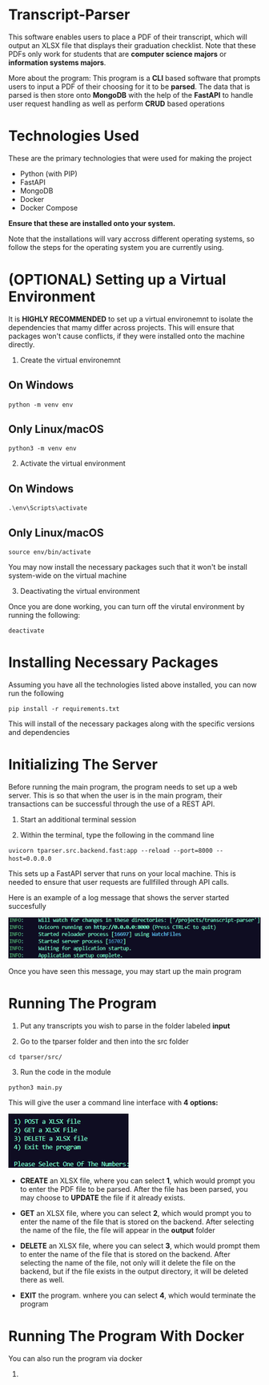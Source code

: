 # Transcript-Parser

This software enables users to place a PDF of their transcript, which will output an XLSX file that displays
their graduation checklist. Note that these PDFs only work for students that are **computer science majors** or 
**information systems majors**. 

More about the program: This program is a **CLI** based software that prompts users to input a PDF of their choosing
for it to be **parsed**. The data that is parsed is then store onto **MongoDB** with the help of the **FastAPI** to handle user request handling as well as perform **CRUD** based operations 

# Technologies Used

These are the primary technologies that were used for making the project


- Python (with PIP)
- FastAPI
- MongoDB
- Docker
- Docker Compose 


**Ensure that these are installed onto your system.** 

Note that the installations will vary accross different operating systems, so follow
the steps for the operating system you are currently using. 

# (OPTIONAL) Setting up a Virtual Environment  

It is **HIGHLY RECOMMENDED** to set up a virtual environemnt to isolate the dependencies that mamy differ across projects. 
This will ensure that packages won't cause conflicts, if they were installed onto the machine directly. 


1) Create the virtual environemnt 

## On Windows 
```
python -m venv env
```

## Only Linux/macOS
```
python3 -m venv env
```

2) Activate the virtual environment 

## On Windows 
```
.\env\Scripts\activate
```

## Only Linux/macOS
```
source env/bin/activate
```

You may now install the necessary packages such that it won't be install system-wide on the virtual machine 

3) Deactivating the virtual environment 

Once you are done working, you can turn off the virutal environment by running the following:
```
deactivate
```

# Installing Necessary Packages 

Assuming you have all the technologies listed above installed, you can now run the following

```
pip install -r requirements.txt 
```

This will install of the necessary packages along with the specific versions and dependencies 


# Initializing The Server

Before running the main program, the program needs to set up a web server. This is so that when the user is in the main program, their transactions
can be successful through the use of a REST API. 

1) Start an additional terminal session 

2) Within the terminal, type the following in the command line


```
uvicorn tparser.src.backend.fast:app --reload --port=8000 --host=0.0.0.0
```

This sets up a FastAPI server that runs on your local machine. This is needed to ensure that user requests are fullfilled through API calls. 


Here is an example of a log message that shows the server started succesfully 


![Log Messages](images/success-server.png)


Once you have seen this message, you may start up the main program 


# Running The Program 

1) Put any transcripts you wish to parse in the folder labeled **input**

2) Go to the tparser folder and then into the src folder 

```
cd tparser/src/
```

3) Run the code in the module


```
python3 main.py
```

This will give the user a command line interface with **4 options:** 

![Log Messages](images/options.png)

- **CREATE** an XLSX file, where you can select **1**, which would prompt you
    to enter the PDF file to be parsed. After the file has been parsed, you may choose to **UPDATE** 
    the file if it already exists.

- **GET** an XLSX file, where you can select **2**, which would prompt you to enter 
    the name of the file that is stored on the backend. After selecting the name of the file, the file will appear in the **output** folder 

- **DELETE** an XLSX file, where you can select **3**, which would prompt them to enter the name of the file that is stored on the backend. After selecting the name of the file, not only will it delete the file on the backend, but if the file exists in the output directory, it will be deleted there as well. 

- **EXIT** the program. wnhere you can select **4**, which would terminate the program 


# Running The Program With Docker 


You can also run the program via docker

1) 

